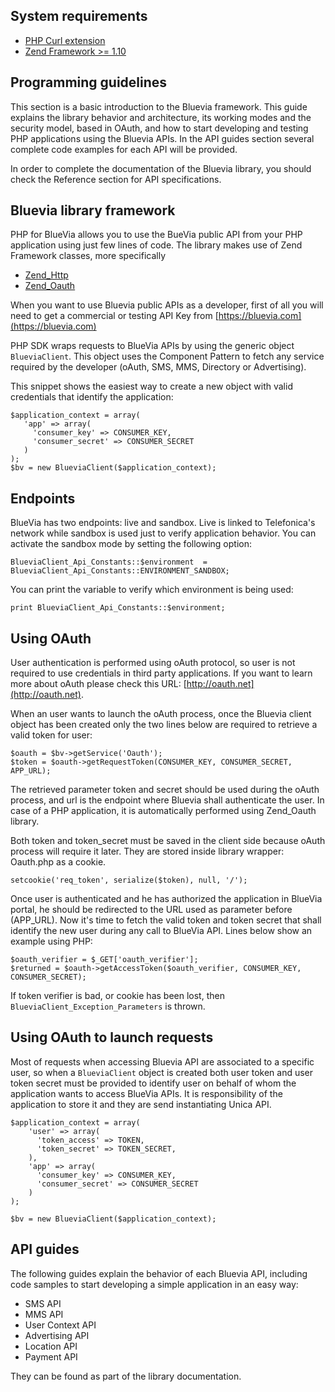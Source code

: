 ## System requirements ##

- [PHP Curl extension](http://php.net/manual/en/book.curl.php)
- [Zend Framework >= 1.10](http://framework.zend.com/)


## Programming guidelines ##

This section is a basic introduction to the Bluevia framework. This guide explains the library behavior and architecture, its working modes and the security model, based in OAuth, and how to start developing and testing PHP applications using the Bluevia APIs. In the API guides section several complete code examples for each API will be provided.

In order to complete the documentation of the Bluevia library, you should check the Reference section for API specifications.

## Bluevia library framework ##
PHP for BlueVia allows you to use the BueVia public API from your PHP application using just few lines of code. The library makes use of Zend Framework classes, more specifically 

- [Zend_Http](http://framework.zend.com/manual/en/zend.oauth.html)
- [Zend_Oauth](http://framework.zend.com/manual/en/zend.http.html)

When you want to use Bluevia public APIs as a developer, first of all you will need to get a commercial or testing API Key from [https://bluevia.com](https://bluevia.com) 

PHP SDK wraps requests to BlueVia APIs by using the generic object `BlueviaClient`. This object uses the Component Pattern to fetch any service required by the developer (oAuth, SMS, MMS, Directory or Advertising).

This snippet shows the easiest way to create a new object with valid credentials that identify the application:

    $application_context = array(
       'app' => array(
         'consumer_key' => CONSUMER_KEY,
         'consumer_secret' => CONSUMER_SECRET
       )
    );
    $bv = new BlueviaClient($application_context);
 
## Endpoints ##

BlueVia has two endpoints: live and sandbox. Live is linked to Telefonica's network while sandbox is used just to verify application behavior. You can activate the sandbox mode by setting the following option:

    BlueviaClient_Api_Constants::$environment  = BlueviaClient_Api_Constants::ENVIRONMENT_SANDBOX;
    
You can print the variable to verify which environment is being used:

    print BlueviaClient_Api_Constants::$environment;
    
## Using OAuth ##

User authentication is performed using oAuth protocol, so user is not required to use credentials in third party applications. If you want to learn more about oAuth please check this URL: [http://oauth.net](http://oauth.net).

When an user wants to launch the oAuth process, once the Bluevia client object has been created only the two lines below are required to retrieve a valid token for user:

    $oauth = $bv->getService('Oauth');
    $token = $oauth->getRequestToken(CONSUMER_KEY, CONSUMER_SECRET, APP_URL);
    
The retrieved parameter token and secret should be used during the oAuth process, and url is the endpoint where Bluevia shall authenticate the user. In case of a PHP application, it is automatically performed using Zend_Oauth library.

Both token and token_secret must be saved in the client side because oAuth process will require it later. They are stored inside library wrapper: Oauth.php as a cookie.

    setcookie('req_token', serialize($token), null, '/');
    
Once user is authenticated and he has authorized the application in BlueVia portal, he should be redirected to the URL used as parameter before (APP_URL). Now it's time to fetch the valid token and token secret that shall identify the new user during any call to BlueVia API. Lines below show an example using PHP:

    $oauth_verifier = $_GET['oauth_verifier'];
    $returned = $oauth->getAccessToken($oauth_verifier, CONSUMER_KEY, CONSUMER_SECRET);
    
If token verifier is bad, or cookie has been lost, then `BlueviaClient_Exception_Parameters` is thrown.

## Using OAuth to launch requests ##

Most of requests when accessing Bluevia API are associated to a specific user, so when a `BlueviaClient` object is created both user token and user token secret must be provided to identify user on behalf of whom the application wants to access BlueVia APIs. It is responsibility of the application to store it and they are send instantiating Unica API.

    $application_context = array(
        'user' => array(
          'token_access' => TOKEN,
          'token_secret' => TOKEN_SECRET,
        ),
        'app' => array(
          'consumer_key' => CONSUMER_KEY,
          'consumer_secret' => CONSUMER_SECRET        
        )
    );

    $bv = new BlueviaClient($application_context);
  
## API guides ##

The following guides explain the behavior of each Bluevia API, including code samples to start developing a simple application in an easy way:

- SMS API
- MMS API
- User Context API
- Advertising API
- Location API
- Payment API

They can be found as part of the library documentation.
